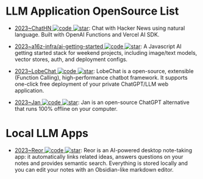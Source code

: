 # LLM Application OpenSource List

- [2023~ChatHN ![code](https://ng-tech.icu/assets/code.svg) ![star](https://img.shields.io/github/stars/steven-tey/chathn)](https://github.com/steven-tey/chathn): Chat with Hacker News using natural language. Built with OpenAI Functions and Vercel AI SDK.

- [2023~a16z-infra/ai-getting-started ![code](https://ng-tech.icu/assets/code.svg) ![star](https://img.shields.io/github/stars/a16z-infra/ai-getting-started)](https://github.com/a16z-infra/ai-getting-started): A Javascript AI getting started stack for weekend projects, including image/text models, vector stores, auth, and deployment configs.

- [2023~LobeChat ![code](https://ng-tech.icu/assets/code.svg) ![star](https://img.shields.io/github/stars/lobehub/lobe-chat)](https://github.com/lobehub/lobe-chat): LobeChat is a open-source, extensible (Function Calling), high-performance chatbot framework. It supports one-click free deployment of your private ChatGPT/LLM web application.

- [2023~Jan ![code](https://ng-tech.icu/assets/code.svg) ![star](https://img.shields.io/github/stars/janhq/jan)](https://github.com/janhq/jan): Jan is an open-source ChatGPT alternative that runs 100% offline on your computer.

# Local LLM Apps

- [2023~Reor ![code](https://ng-tech.icu/assets/code.svg) ![star](https://img.shields.io/github/stars/reorproject/reor)](https://github.com/reorproject/reor): Reor is an AI-powered desktop note-taking app: it automatically links related ideas, answers questions on your notes and provides semantic search. Everything is stored locally and you can edit your notes with an Obsidian-like markdown editor.
